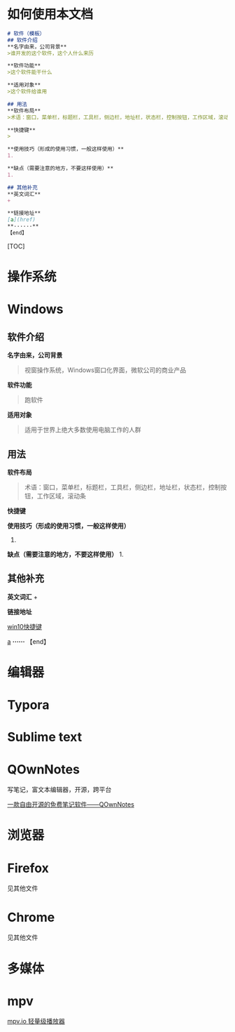 # 如何使用本文档

```markdown
# 软件（模板）
## 软件介绍
**名字由来，公司背景**
>谁开发的这个软件，这个人什么来历

**软件功能**
>这个软件能干什么

**适用对象**
>这个软件给谁用

## 用法
**软件布局**
>术语：窗口，菜单栏，标题栏，工具栏，侧边栏，地址栏，状态栏，控制按钮，工作区域，滚动条

**快捷键**
>

**使用技巧（形成的使用习惯，一般这样使用）**
1. 

**缺点（需要注意的地方，不要这样使用）**
1. 

## 其他补充
**英文词汇**
+ 

**链接地址**
[a](href)
**······**
【end】
```


[TOC]

# 操作系统


# Windows

## 软件介绍
**名字由来，公司背景**
>视窗操作系统，Windows窗口化界面，微软公司的商业产品

**软件功能**
>跑软件

**适用对象**
>适用于世界上绝大多数使用电脑工作的人群

## 用法
**软件布局**
>术语：窗口，菜单栏，标题栏，工具栏，侧边栏，地址栏，状态栏，控制按钮，工作区域，滚动条

**快捷键**







**使用技巧（形成的使用习惯，一般这样使用）**

1. 

**缺点（需要注意的地方，不要这样使用）**
1. 

## 其他补充
**英文词汇**
+ 

**链接地址**

[win10快捷键](https://support.microsoft.com/zh-cn/help/12445/windows-keyboard-shortcuts)

[a](href)
**······**
【end】

















# 编辑器




# Typora

















# Sublime text







# QOwnNotes

写笔记，富文本编辑器，开源，跨平台



[一款自由开源的免费笔记软件——QOwnNotes](https://www.isharebest.com/qownnotes.htm)




# 浏览器


# Firefox

见其他文件




# Chrome

见其他文件



# 多媒体

# mpv

[mpv.io 轻量级播放器](https://mpv.io/) 